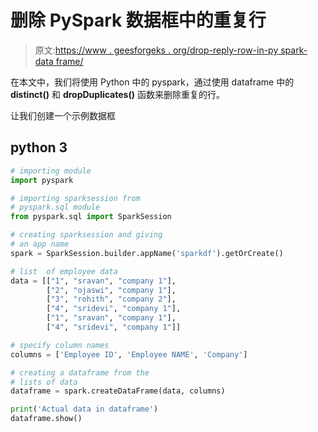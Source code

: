 # 删除 PySpark 数据框中的重复行

> 原文:[https://www . geesforgeks . org/drop-reply-row-in-py spark-data frame/](https://www.geeksforgeeks.org/drop-duplicate-rows-in-pyspark-dataframe/)

在本文中，我们将使用 Python 中的 pyspark，通过使用 dataframe 中的 **distinct()** 和 **dropDuplicates()** 函数来删除重复的行。

让我们创建一个示例数据框

## python 3

```py
# importing module
import pyspark

# importing sparksession from
# pyspark.sql module
from pyspark.sql import SparkSession

# creating sparksession and giving
# an app name
spark = SparkSession.builder.appName('sparkdf').getOrCreate()

# list  of employee data
data = [["1", "sravan", "company 1"],
        ["2", "ojaswi", "company 1"],
        ["3", "rohith", "company 2"],
        ["4", "sridevi", "company 1"],
        ["1", "sravan", "company 1"],
        ["4", "sridevi", "company 1"]]

# specify column names
columns = ['Employee ID', 'Employee NAME', 'Company']

# creating a dataframe from the
# lists of data
dataframe = spark.createDataFrame(data, columns)

print('Actual data in dataframe')
dataframe.show()
```